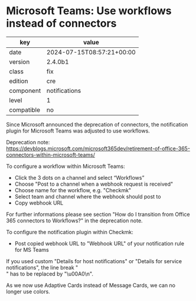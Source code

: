 [//]: # (werk v2)
# Microsoft Teams: Use workflows instead of connectors

key        | value
---------- | ---
date       | 2024-07-15T08:57:21+00:00
version    | 2.4.0b1
class      | fix
edition    | cre
component  | notifications
level      | 1
compatible | no

Since Microsoft announced the deprecation of connectors, the notification
plugin for Microsoft Teams was adjusted to use workflows.

Deprecation note:
https://devblogs.microsoft.com/microsoft365dev/retirement-of-office-365-connectors-within-microsoft-teams/

To configure a workflow within Microsoft Teams:

* Click the 3 dots on a channel and select “Workflows”
* Choose "Post to a channel when a webhook request is received"
* Choose name for the workflow, e.g. "Checkmk"
* Select team and channel where the webhook should post to
* Copy webhook URL

For further informations please see section "How do I transition from Office
365 connectors to Workflows?" in the deprecation note.

To configure the notification plugin within Checkmk:

* Post copied webhook URL to "Webhook URL" of your notification rule for MS Teams

If you used custom "Details for host notifications" or "Details for service
notifications", the line break "<br>" has to be replaced by "\\u00A0\\n".

As we now use Adaptive Cards instead of Message Cards, we can no longer use
colors.
